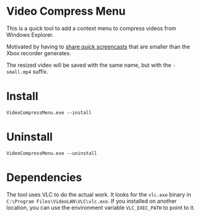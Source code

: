 # Video Compress Menu

This is a quick tool to add a context menu to compress videos from Windows Explorer.

Motivated by having to [share quick screencasts](https://arturo.linar.es/transcode-a-video-using-a-context-menu-on-windows) that are smaller than the Xbox recorder generates.

The resized video will be saved with the same name, but with the `-small.mp4` suffix.

# Install

```
VideoCompressMenu.exe --install
```

# Uninstall

```
VideoCompressMenu.exe --uninstall
```

# Dependencies

The tool uses VLC to do the actual work. It looks for the `vlc.exe` binary in `C:\Program Files\VideoLAN\VLC\vlc.exe`. If you installed on another location, you can use the environment variable `VLC_EXEC_PATH` to point to it.
